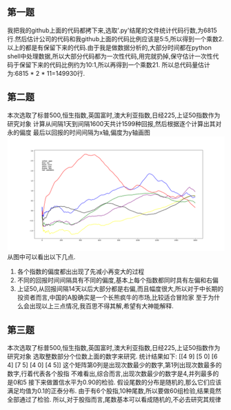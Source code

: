 ## 第一题
我把我的github上面的代码都拷下来,选取'.py'结尾的文件统计代码行数,为6815行.然后估计公司的代码和我github上面的代码比例应该是5:5,所以得到一个乘数2.以上的都是有保留下来的代码.由于我是做数据分析的,大部分时间都在python shell中处理数据,所以大部分代码都为一次性代码,用完就扔掉,保守估计一次性代码于保留下来的代码比例约为10:1,所以再得到一个乘数21.
所以总代码量估计为:6815 * 2 * 11=149930行.
## 第二题
本次选取了标普500,恒生指数,英国富时,澳大利亚指数,日经225,上证50指数作为研究对象
计算从间隔1天到间隔1600天共计1599种回报,然后根据逐个计算出其对永的偏度
最后以回报的时间间隔为x轴,偏度为y轴画图![画图](https://github.com/liangoy/tmp_stock/blob/master/skew.png)
从图中可以看出以下几点.
1. 各个指数的偏度都出出现了先减小再变大的过程
2. 不同的回报时间间隔具有不同的偏度,基本上每个指数都同时具有左偏和右偏
3. 上证50,从回报间隔14天以后大部分都是右偏,而且幅度很大,所以对于中长期的投资者而言,中国的A股确实是一个长熊疯牛的市场,比较适合冒险家
至于为什么会出现以上三点情况,我百思不得其解,希望有大神能解释.
## 第三题
本次选取了标普500,恒生指数,英国富时,澳大利亚指数,日经225,上证50指数作为研究对象
选取整数部分个位数上面的数字来研究.
统计结果如下:
[[4 9]
 [5 0]
 [6 4]
 [7 5]
 [4 0]
 [4 5]]
这个矩阵第0列是出现次数最少的数字,第1列出现次数最多的数字,行着代表各个股指
不难看出,综合而言,出现次数最少的数字是4,并列最多的是0和5
接下来做置信水平为0.90的检验.
假设尾数的分布是随机的,那么它们应该满足均值为0.1的正泰分布.
由于有6个股指,10种尾数,所以要做60组检验,结果竟然全部通过了检验.
所以,对于股指而言,尾数基本可以看成随机的,不必去研究其规律
